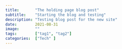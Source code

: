 ```yaml
---
title:       "The holding page blog post"
subtitle:    "Starting the blog and testing"
description: "Testing blog post for the new site"
date:        2021-08-31
image:       ""
tags:        ["tag1", "tag2"]
categories:  ["Tech" ]
---
```

